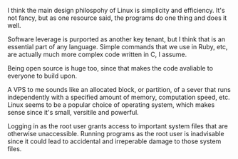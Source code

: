 I think the main design philospohy of Linux is simplicity and efficiency. It's not fancy, but as one resource said, the programs do one thing and does it well. 

Software leverage is purported as another key tenant, but I think that is an essential part of any language. Simple commands that we use in Ruby, etc, are actually much more complex code written in C, I assume. 

Being open source is huge too, since that makes the code avaliable to everyone to build upon.

A VPS to me sounds like an allocated block, or partition, of a sever that runs independently with a specified amount of memory, computation speed, etc. Linux seems to be a popular choice of operating system, which makes sense since it's small, versitile and powerful. 

Logging in as the root user grants access to important system files that are otherwise unaccessible. Running programs as the root user is inadvisable since it could lead to accidental and irreperable damage to those system files. 